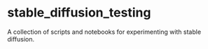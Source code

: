 # stable_diffusion_testing
A collection of scripts and notebooks for experimenting with stable diffusion.
